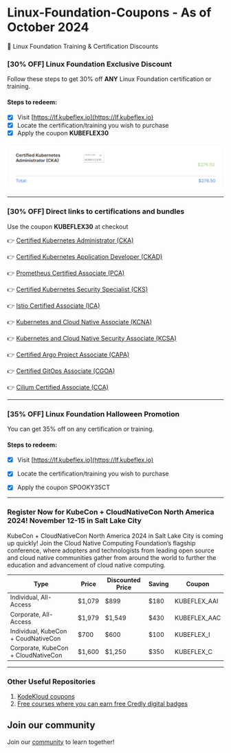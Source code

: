 # Linux-Foundation-Coupons - As of October 2024
🎉 Linux Foundation Training & Certification Discounts


### [30% OFF] Linux Foundation Exclusive Discount

Follow these steps to get 30% off **ANY** Linux Foundation certification or training.

#### Steps to redeem:
- [x] Visit [https://lf.kubeflex.io](https://lf.kubeflex.io)
- [x] Locate the certification/training you wish to purchase
- [x] Apply the coupon **KUBEFLEX30**

![Alt text](images/with-coupon-v2.png?raw=true "KUBEFLEX30 Coupon")

---
### [30% OFF]  Direct links to certifications and bundles

Use the coupon **KUBEFLEX30** at checkout

👉 [Certified Kubernetes Administrator (CKA)](https://cka.kubeflex.io)

👉 [Certified Kubernetes Application Developer (CKAD)](https://ckad.kubeflex.io)

👉 [Prometheus Certified Associate (PCA)](https://pca.kubeflex.io)

👉 [Certified Kubernetes Security Specialist (CKS)](https://cks.kubeflex.io)

👉 [Istio Certified Associate (ICA)](https://ica.kubeflex.io)

👉 [Kubernetes and Cloud Native Associate (KCNA)](https://kcna.kubeflex.io)

👉 [Kubernetes and Cloud Native Security Associate (KCSA)](https://kcsa.kubeflex.io)

👉 [Certified Argo Project Associate (CAPA)](https://capa.kubeflex.io)

👉 [Certified GitOps Associate (CGOA)](https://cgoa.kubeflex.io)

👉 [Cilium Certified Associate (CCA)](https://cca.kubeflex.io)

---

### [35% OFF] Linux Foundation Halloween Promotion

You can get 35% off on any certification or training. 

#### Steps to redeem:
- [x] Visit [https://lf.kubeflex.io](https://lf.kubeflex.io)
- [x] Locate the certification/training you wish to purchase
- [x] Apply the coupon SPOOKY35CT 


---
### Register Now for KubeCon + CloudNativeCon North America 2024! November 12-15 in Salt Lake City
KubeCon + CloudNativeCon North America 2024 in Salt Lake City is coming up quickly! Join the Cloud Native Computing Foundation’s flagship conference, where adopters and technologists from leading open source and cloud native communities gather from around the world to further the education and advancement of cloud native computing.

Type | Price | Discounted Price | Saving | Coupon 
--- | --- | --- | --- |--- 
Individual, All-Access | $1,079 | $899 | $180 | KUBEFLEX_AAI
Corporate, All-Access | $1,979 | $1,549 | $430 | KUBEFLEX_AAC 
Individual, KubeCon + CoudNativeCon | $700 | $600 | $100 | KUBEFLEX_I 
Corporate, KubeCon + CloudNativeCon | $1,600 | $1,250 | $350 | KUBEFLEX_C 

---
### Other Useful Repositories

1. [KodeKloud coupons](https://github.com/CloudNativeStudyGroup/KodeKloud-Coupons)
2. [Free courses where you can earn free Credly digital badges](https://github.com/CloudNativeStudyGroup/Free-Credly-Badges)


## Join our community

Join our [community](https://www.linkedin.com/groups/13092099/) to learn together!
